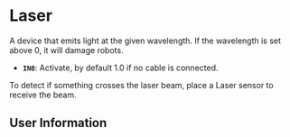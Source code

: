 # Laser
A device that emits light at the given wavelength. If the wavelength is set above 0, it will damage robots.

- **`IN0`**: Activate, by default 1.0 if no cable is connected.

To detect if something crosses the laser beam, place a Laser sensor to receive the beam.

## User Information